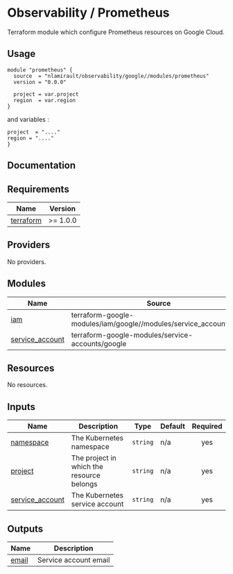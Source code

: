 # Observability / Prometheus

Terraform module which configure Prometheus resources on Google Cloud.

## Usage

```hcl
module "prometheus" {
  source  = "nlamirault/observability/google//modules/prometheus"
  version = "0.0.0"

  project = var.project
  region  = var.region
}
```

and variables :

```hcl
project  = "...."
region = "...."
}
```

## Documentation

<!-- BEGINNING OF PRE-COMMIT-TERRAFORM DOCS HOOK -->
## Requirements

| Name | Version |
|------|---------|
| <a name="requirement_terraform"></a> [terraform](#requirement\_terraform) | >= 1.0.0 |

## Providers

No providers.

## Modules

| Name | Source | Version |
|------|--------|---------|
| <a name="module_iam"></a> [iam](#module\_iam) | terraform-google-modules/iam/google//modules/service_accounts_iam | 7.4.0 |
| <a name="module_service_account"></a> [service\_account](#module\_service\_account) | terraform-google-modules/service-accounts/google | 4.0.3 |

## Resources

No resources.

## Inputs

| Name | Description | Type | Default | Required |
|------|-------------|------|---------|:--------:|
| <a name="input_namespace"></a> [namespace](#input\_namespace) | The Kubernetes namespace | `string` | n/a | yes |
| <a name="input_project"></a> [project](#input\_project) | The project in which the resource belongs | `string` | n/a | yes |
| <a name="input_service_account"></a> [service\_account](#input\_service\_account) | The Kubernetes service account | `string` | n/a | yes |

## Outputs

| Name | Description |
|------|-------------|
| <a name="output_email"></a> [email](#output\_email) | Service account email |
<!-- END OF PRE-COMMIT-TERRAFORM DOCS HOOK -->
